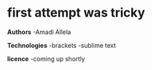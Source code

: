 # first attempt was tricky

**Authors**
-Amadi Allela

**Technologies**
-brackets
-sublime text

**licence**
-coming up shortly